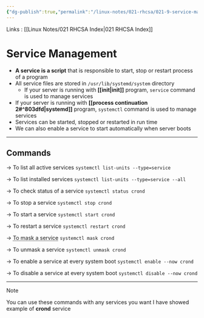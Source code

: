```yaml
---
{"dg-publish":true,"permalink":"/linux-notes/021-rhcsa/021-9-service-management/021-9-1-service-management/"}
---
```


Links : [[Linux Notes/021 RHCSA Index\|021 RHCSA Index]]

# Service Management


- **A service is a script** that is responsible to start, stop or restart process of a program
- All service files are stored in `/usr/lib/systemd/system` directory
	- If your server is running with **[[init\|init]]** program, `service` command is used to manage services
- If your server is running with **[[process continuation 2#^803dfd\|systemd]]** program, `systemctl` command is used to manage services
- Services can be started, stopped or restarted in run time
- We can also enable a service to start automatically when server boots

<style> .container {font-family: sans-serif; text-align: center;} .button-wrapper button {z-index: 1;height: 40px; width: 100px; margin: 10px;padding: 5px;} .excalidraw .App-menu_top .buttonList { display: flex;} .excalidraw-wrapper { height: 800px; margin: 50px; position: relative;} :root[dir="ltr"] .excalidraw .layer-ui__wrapper .zen-mode-transition.App-menu_bottom--transition-left {transform: none;} </style><script src="https://cdn.jsdelivr.net/npm/react@17/umd/react.production.min.js"></script><script src="https://cdn.jsdelivr.net/npm/react-dom@17/umd/react-dom.production.min.js"></script><script type="text/javascript" src="https://cdn.jsdelivr.net/npm/@excalidraw/excalidraw@0/dist/excalidraw.production.min.js"></script><div id="021-9_Service_Management_2023-10-06_1634.40.excalidraw.md1"></div><script>(function(){const InitialData={"type":"excalidraw","version":2,"source":"https://github.com/zsviczian/obsidian-excalidraw-plugin/releases/tag/1.9.19","elements":[{"id":"aqeVA6M3","type":"text","x":-188.83447265625,"y":-204.7976837158203,"width":33.95997619628906,"height":175,"angle":0,"strokeColor":"#1e1e1e","backgroundColor":"transparent","fillStyle":"hachure","strokeWidth":1,"strokeStyle":"solid","roughness":1,"opacity":100,"groupIds":[],"frameId":null,"roundness":null,"seed":543658543,"version":30,"versionNonce":1180438689,"isDeleted":false,"boundElements":null,"updated":1696590308093,"link":null,"locked":false,"text":"2.0\n2.2\n2.4\n2.6\n3.x\n4.x\n5.x","rawText":"2.0\n2.2\n2.4\n2.6\n3.x\n4.x\n5.x","fontSize":20,"fontFamily":1,"textAlign":"left","verticalAlign":"top","baseline":167,"containerId":null,"originalText":"2.0\n2.2\n2.4\n2.6\n3.x\n4.x\n5.x","lineHeight":1.25},{"id":"qGWR2VYayKbelPq__Tr1F","type":"line","x":-141.11389160156247,"y":-201.24009704589844,"width":48.1995849609375,"height":86.75924682617188,"angle":0,"strokeColor":"#1e1e1e","backgroundColor":"transparent","fillStyle":"hachure","strokeWidth":1,"strokeStyle":"solid","roughness":1,"opacity":100,"groupIds":[],"frameId":null,"roundness":{"type":2},"seed":1261902945,"version":144,"versionNonce":691158959,"isDeleted":false,"boundElements":null,"updated":1696590349230,"link":null,"locked":false,"points":[[0,0],[32.4251708984375,0],[28.9197998046875,44.694183349609375],[48.1995849609375,45.570526123046875],[28.04345703125,50.82867431640625],[29.796142578125,81.50112915039062],[1.752685546875,86.75924682617188]],"lastCommittedPoint":[1.752685546875,86.75924682617188],"startBinding":null,"endBinding":null,"startArrowhead":null,"endArrowhead":null},{"type":"line","version":184,"versionNonce":184338319,"isDeleted":false,"id":"GJe6aM_Rx-Uip6c_KTKlv","fillStyle":"hachure","strokeWidth":1,"strokeStyle":"solid","roughness":1,"opacity":100,"angle":0,"x":-140.41525461775484,"y":-92.75205572255497,"strokeColor":"#1e1e1e","backgroundColor":"transparent","width":33.29989984147651,"height":56.394305424375,"seed":1358320609,"groupIds":[],"frameId":null,"roundness":{"type":2},"boundElements":[],"updated":1696590341584,"link":null,"locked":false,"startBinding":null,"endBinding":null,"lastCommittedPoint":null,"startArrowhead":null,"endArrowhead":null,"points":[[0,0],[22.4017477357076,0],[19.979973639028497,29.051628716428084],[33.29989984147651,29.621259549216386],[20.585417163198272,30.76054105149841],[20.585417163198272,52.976480754234345],[1.2108870483395502,56.394305424375005]]},{"id":"0Uhiq34k","type":"text","x":-76.8560791015625,"y":-169.31394958496094,"width":29.39996337890625,"height":25,"angle":0,"strokeColor":"#1e1e1e","backgroundColor":"transparent","fillStyle":"hachure","strokeWidth":1,"strokeStyle":"solid","roughness":1,"opacity":100,"groupIds":[],"frameId":null,"roundness":null,"seed":1581128321,"version":18,"versionNonce":201640001,"isDeleted":false,"boundElements":null,"updated":1696590364452,"link":null,"locked":false,"text":"init","rawText":"init","fontSize":20,"fontFamily":1,"textAlign":"left","verticalAlign":"top","baseline":17,"containerId":null,"originalText":"init","lineHeight":1.25},{"id":"zXwiZY88","type":"text","x":-97.0123291015625,"y":-78.20115661621094,"width":77.37991333007812,"height":25,"angle":0,"strokeColor":"#1e1e1e","backgroundColor":"transparent","fillStyle":"hachure","strokeWidth":1,"strokeStyle":"solid","roughness":1,"opacity":100,"groupIds":[],"frameId":null,"roundness":null,"seed":173621487,"version":27,"versionNonce":395310191,"isDeleted":false,"boundElements":null,"updated":1696590362652,"link":null,"locked":false,"text":"systemd","rawText":"systemd","fontSize":20,"fontFamily":1,"textAlign":"left","verticalAlign":"top","baseline":17,"containerId":null,"originalText":"systemd","lineHeight":1.25}],"appState":{"theme":"dark","viewBackgroundColor":"#ffffff","currentItemStrokeColor":"#1e1e1e","currentItemBackgroundColor":"transparent","currentItemFillStyle":"hachure","currentItemStrokeWidth":1,"currentItemStrokeStyle":"solid","currentItemRoughness":1,"currentItemOpacity":100,"currentItemFontFamily":1,"currentItemFontSize":20,"currentItemTextAlign":"left","currentItemStartArrowhead":null,"currentItemEndArrowhead":"arrow","scrollX":347.78326416015625,"scrollY":402.5692138671875,"zoom":{"value":1},"currentItemRoundness":"round","gridSize":null,"gridColor":{"Bold":"#C9C9C9FF","Regular":"#EDEDEDFF"},"currentStrokeOptions":null,"previousGridSize":null,"frameRendering":{"enabled":true,"clip":true,"name":true,"outline":true}},"files":{}};InitialData.scrollToContent=true;App=()=>{const e=React.useRef(null),t=React.useRef(null),[n,i]=React.useState({width:void 0,height:void 0});return React.useEffect(()=>{i({width:t.current.getBoundingClientRect().width,height:t.current.getBoundingClientRect().height});const e=()=>{i({width:t.current.getBoundingClientRect().width,height:t.current.getBoundingClientRect().height})};return window.addEventListener("resize",e),()=>window.removeEventListener("resize",e)},[t]),React.createElement(React.Fragment,null,React.createElement("div",{className:"excalidraw-wrapper",ref:t},React.createElement(ExcalidrawLib.Excalidraw,{ref:e,width:n.width,height:n.height,initialData:InitialData,viewModeEnabled:!0,zenModeEnabled:!0,gridModeEnabled:!1})))},excalidrawWrapper=document.getElementById("021-9_Service_Management_2023-10-06_1634.40.excalidraw.md1");ReactDOM.render(React.createElement(App),excalidrawWrapper);})();</script>

<hr>

## Commands

&rarr; To list all active services
`systemctl list-units --type=service`

&rarr; To list installed services 
`systemctl list-units --type=service --all`

&rarr; To check status of a service 
`systemctl status crond`

&rarr; To stop a service
`systemctl stop crond`

&rarr; To start a service
`systemctl start crond`

&rarr; To restart a service
`systemctl restart crond`

&rarr; <abbr title="A masked service cannot be started or enabled">To mask a service</abbr>
`systemctl mask crond`

&rarr; To unmask a service
`systemctl unmask crond`

&rarr; To enable a service at every system boot
`systemctl enable --now crond`

&rarr; To disable a service at every system boot
`systemctl disable --now crond`

<hr>

>[!Note]
You can use these commands with any services you want I have showed example of **crond** service




